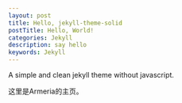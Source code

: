 ```yaml
---
layout: post
title: Hello, jekyll-theme-solid
postTitle: Hello, World!
categories: Jekyll
description: say hello
keywords: Jekyll
---
```


A simple and clean jekyll theme without javascript.

这里是Armeria的主页。